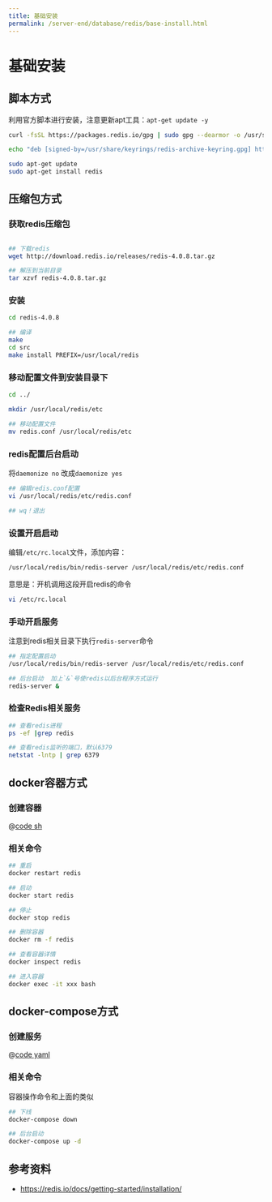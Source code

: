 ```yaml
---
title: 基础安装
permalink: /server-end/database/redis/base-install.html
---
```


# 基础安装

## 脚本方式

利用官方脚本进行安装，注意更新apt工具：`apt-get update -y`

```bash
curl -fsSL https://packages.redis.io/gpg | sudo gpg --dearmor -o /usr/share/keyrings/redis-archive-keyring.gpg

echo "deb [signed-by=/usr/share/keyrings/redis-archive-keyring.gpg] https://packages.redis.io/deb $(lsb_release -cs) main" | sudo tee /etc/apt/sources.list.d/redis.list

sudo apt-get update
sudo apt-get install redis

```

## 压缩包方式

### 获取redis压缩包

```bash

## 下载redis
wget http://download.redis.io/releases/redis-4.0.8.tar.gz

## 解压到当前目录
tar xzvf redis-4.0.8.tar.gz
```

### 安装

```bash
cd redis-4.0.8

## 编译
make
cd src
make install PREFIX=/usr/local/redis
```

### 移动配置文件到安装目录下

```bash
cd ../

mkdir /usr/local/redis/etc

## 移动配置文件
mv redis.conf /usr/local/redis/etc
```

### redis配置后台启动

将`daemonize no` 改成`daemonize yes`

```bash
## 编辑redis.conf配置
vi /usr/local/redis/etc/redis.conf

## wq！退出
```

### 设置开启启动

编辑`/etc/rc.local`文件，添加内容：

```bash
/usr/local/redis/bin/redis-server /usr/local/redis/etc/redis.conf
```

意思是：开机调用这段开启redis的命令

```bash
vi /etc/rc.local
```

### 手动开启服务

注意到redis相关目录下执行`redis-server`命令

```bash
## 指定配置启动
/usr/local/redis/bin/redis-server /usr/local/redis/etc/redis.conf

## 后台启动  加上`&`号使redis以后台程序方式运行
redis-server &
```

### 检查Redis相关服务

```bash
## 查看redis进程
ps -ef |grep redis

## 查看redis监听的端口，默认6379
netstat -lntp | grep 6379

```

## docker容器方式

### 创建容器

@[code sh](@code/redis/docker-install.sh)

### 相关命令

```bash
## 重启
docker restart redis

## 启动
docker start redis

## 停止
docker stop redis

## 删除容器
docker rm -f redis

## 查看容器详情
docker inspect redis

## 进入容器
docker exec -it xxx bash

```

## docker-compose方式

### 创建服务

@[code yaml](@code/redis/docker-compose.yaml)

### 相关命令

容器操作命令和上面的类似

```bash
## 下线
docker-compose down

## 后台启动
docker-compose up -d

```

## 参考资料

- <https://redis.io/docs/getting-started/installation/>
